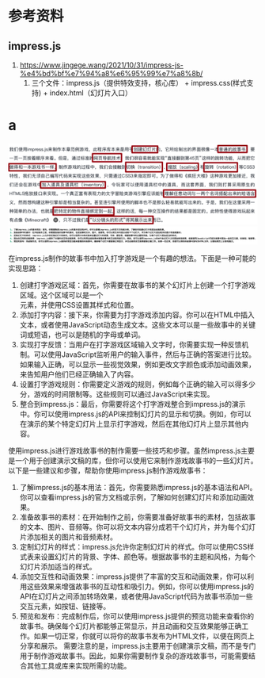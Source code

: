 # 参考资料
## impress.js
1. https://www.jingege.wang/2021/10/31/impress-js-%e4%bd%bf%e7%94%a8%e6%95%99%e7%a8%8b/
   1. 三个文件：impress.js（提供特效支持，核心库） + impress.css(样式支持) + index.html（幻灯片入口）

# a
![Alt text](image.png)
![Alt text](image-1.png)

在impress.js制作的故事书中加入打字游戏是一个有趣的想法。下面是一种可能的实现思路：

1. 创建打字游戏区域：首先，你需要在故事书的某个幻灯片上创建一个打字游戏区域。这个区域可以是一个<div>元素，并使用CSS设置其样式和位置。
2. 添加打字内容：接下来，你需要为打字游戏添加内容。你可以在HTML中插入文本，或者使用JavaScript动态生成文本。这些文本可以是一些故事中的关键词或短语，也可以是随机的字母或单词。
3. 实现打字反馈：当用户在打字游戏区域输入文字时，你需要实现一种反馈机制。可以使用JavaScript监听用户的输入事件，然后与正确的答案进行比较。如果输入正确，可以显示一些视觉效果，例如更改文字颜色或添加动画效果，来告知用户他们已经正确输入了内容。
4. 设置打字游戏规则：你需要定义游戏的规则，例如每个正确的输入可以得多少分，游戏的时间限制等。这些规则可以通过JavaScript来实现。
5. 整合到impress.js：最后，你需要将这个打字游戏整合到impress.js的演示中。你可以使用impress.js的API来控制幻灯片的显示和切换。例如，你可以在演示的某个特定幻灯片上显示打字游戏，然后在其他幻灯片上显示其他内容。


使用impress.js进行游戏故事书的制作需要一些技巧和步骤。虽然impress.js主要是一个用于创建演示文稿的库，但你可以使用它来制作游戏故事书的一些幻灯片。以下是一些建议和步骤，帮助你使用impress.js制作游戏故事书：

1. 了解impress.js的基本用法：首先，你需要熟悉impress.js的基本语法和API。你可以查看impress.js的官方文档或示例，了解如何创建幻灯片和添加动画效果。
2. 准备故事书的素材：在开始制作之前，你需要准备好故事书的素材，包括故事的文本、图片、音频等。你可以将文本内容分成若干个幻灯片，并为每个幻灯片添加相关的图片和音频素材。
3. 定制幻灯片的样式：impress.js允许你定制幻灯片的样式。你可以使用CSS样式表来设置幻灯片的背景、字体、颜色等。根据故事书的主题和风格，为每个幻灯片添加适当的样式。
4. 添加交互性和动画效果：impress.js提供了丰富的交互和动画效果，你可以利用这些效果来增强故事书的互动性和吸引力。例如，你可以使用impress.js的API在幻灯片之间添加转场效果，或者使用JavaScript代码为故事书添加一些交互元素，如按钮、链接等。
5. 预览和发布：完成制作后，你可以使用impress.js提供的预览功能来查看你的故事书。确保每个幻灯片都能够正常显示，并且动画和交互效果能够正确工作。如果一切正常，你就可以将你的故事书发布为HTML文件，以便在网页上分享和展示。
需要注意的是，impress.js主要用于创建演示文稿，而不是专门用于制作游戏故事书。因此，如果你需要制作复杂的游戏故事书，可能需要结合其他工具或库来实现所需的功能。
